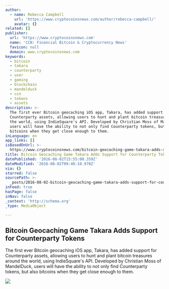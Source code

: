 ```yaml
---
author:
  - name: Rebecca Campbell
    url: 'https://www.cryptocoinsnews.com/author/rebecca-campbell/'
    avatar: {}
related: []
publisher:
  url: 'https://www.cryptocoinsnews.com'
  name: 'CCN: Financial Bitcoin & Cryptocurrency News'
  favicon: null
  domain: www.cryptocoinsnews.com
keywords:
  - bitcoin
  - takara
  - counterparty
  - user
  - gaming
  - blockchain
  - mandelduck
  - ccn
  - tokens
  - assets
description: >-
  The first ever Bitcoin geocaching iOS app, Takara, has added support for
  Counterparty assets, allowing users to hunt and plant bitcoin treasures around
  the world, using IndieSquare's API. Developed by Christian Moss of MandelDuck,
  users will have the ability to not only find Counterparty tokens, but also
  bitcoins when they get close enough to them.
inLanguage: en
app_links: []
isBasedOnUrl: >-
  https://www.cryptocoinsnews.com/bitcoin-geocaching-game-takara-adds-support-counterparty-tokens/
title: Bitcoin Geocaching Game Takara Adds Support for Counterparty Tokens
datePublished: '2016-08-02T15:55:00.359Z'
dateModified: '2016-08-02T09:48:18.970Z'
via: {}
starred: false
sourcePath: >-
  _posts/2016-08-02-bitcoin-geocaching-game-takara-adds-support-for-counterparty.md
inFeed: true
hasPage: false
inNav: false
_context: 'http://schema.org'
_type: MediaObject

---
```

<article style=""><h1>Bitcoin Geocaching Game Takara Adds Support for Counterparty Tokens</h1><p>The first ever Bitcoin geocaching iOS app, Takara, has added support for Counterparty assets, allowing users to hunt and plant bitcoin treasures around the world, using IndieSquare's API. Developed by Christian Moss of MandelDuck, users will have the ability to not only find Counterparty tokens, but also bitcoins when they get close enough to them.</p><img src="https://www.cryptocoinsnews.com/wp-content/uploads/2014/03/stock-exchagne.jpeg" /></article>